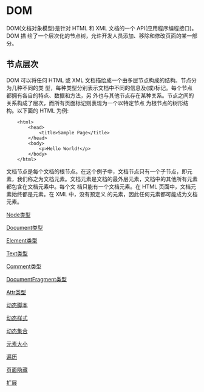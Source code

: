 # DOM
DOM(文档对象模型)是针对 HTML 和 XML 文档的一个 API(应用程序编程接口)。DOM 描 绘了一个层次化的节点树，允许开发人员添加、移除和修改页面的某一部分。

## 节点层次

DOM 可以将任何 HTML 或 XML 文档描绘成一个由多层节点构成的结构。节点分为几种不同的类 型，每种类型分别表示文档中不同的信息及(或)标记。每个节点都拥有各自的特点、数据和方法，另 外也与其他节点存在某种关系。节点之间的关系构成了层次，而所有页面标记则表现为一个以特定节点 为根节点的树形结构。以下面的 HTML 为例:

```
    <html>
        <head>
            <title>Sample Page</title>
        </head>
        <body>
            <p>Hello World!</p>
        </body>
    </html>
```

文档节点是每个文档的根节点。在这个例子中，文档节点只有一个子节点，即<html>元素，我们称之为文档元素。文档元素是文档的最外层元素，文档中的其他所有元素都包含在文档元素中。每个文 档只能有一个文档元素。在 HTML 页面中，文档元素始终都是<html>元素。在 XML 中，没有预定义 的元素，因此任何元素都可能成为文档元素。

[Node类型](./Node.md ':include')

[Document类型](./Document.md ':include')

[Element类型](./Element.md ':include')

[Text类型](./Text.md ':include')

[Comment类型](./Comment.md ':include')

[DocumentFragment类型](./DocumentFragment.md ':include')

[Attr类型](./Attr.md ':include')

[动态脚本](./dynamic-script.md ':include')

[动态样式](./dynamic-css.md ':include')

[动态集合](./dynamic-collection.md ':include')

[元素大小](./ElementSize.md ':include')

[遍历](./Iterator.md ':include')

[页面隐藏](./page-visibility.md ':include')



[扩展](./other.md ':include')


